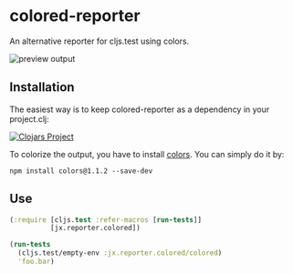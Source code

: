 # colored-reporter

An alternative reporter for cljs.test using colors.

![preview output](https://dl.dropboxusercontent.com/u/75480155/colored-reporter.png)

## Installation

The easiest way is to keep colored-reporter as a dependency in your project.clj:

[![Clojars Project](http://clojars.org/colored-reporter/latest-version.svg)](http://clojars.org/colored-reporter)

To colorize the output, you have to install [colors](https://www.npmjs.com/package/colors). You can simply do it by:

```
npm install colors@1.1.2 --save-dev
```

## Use

```clojure
(:require [cljs.test :refer-macros [run-tests]]
          [jx.reporter.colored])

(run-tests
  (cljs.test/empty-env :jx.reporter.colored/colored)
  'foo.bar)
```
